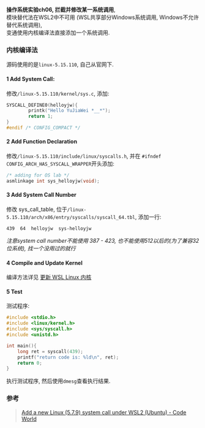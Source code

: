 
**操作系统实验ch06, 拦截并修改某一系统调用**,   
模块替代法在WSL2中不可用 (WSL共享部分Windows系统调用, Windows不允许替代系统调用),   
变通使用内核编译法直接添加一个系统调用.

### 内核编译法

源码使用的是`linux-5.15.110`, 自己从官网下.

#### 1 Add System Call:

修改`/linux-5.15.110/kernel/sys.c`, 添加:  

```c
SYSCALL_DEFINE0(helloyjw){
        printk("Hello YuJiaWei *__*");
        return 1;
}
#endif /* CONFIG_COMPACT */
```

#### 2 Add Function Declaration

修改`/linux-5.15.110/include/linux/syscalls.h`, 并在 `#ifndef CONFIG_ARCH_HAS_SYSCALL_WRAPPER`开头添加:  

```c
/* adding for OS lab */
asmlinkage int sys_helloyjw(void);
```


#### 3 Add System Call Number

修改 sys_call_table, 位于`/linux-5.15.110/arch/x86/entry/syscalls/syscall_64.tbl`, 添加一行:

```tbl
439  64  helloyjw  sys-helloyjw
```

*注意system call number不能使用 387 - 423, 也不能使用512以后的(为了兼容32位系统), 找一个没用过的就行*

#### 4 Compile and Update Kernel

编译方法详见 [更新 WSL Linux 内核](更新%20WSL%20Linux%20内核.md)

#### 5 Test

测试程序:

```c
#include <stdio.h>
#include <linux/kernel.h>
#include <sys/syscall.h>
#include <unistd.h>

int main(){
	long ret = syscall(439);
	printf("return code is: %ld\n", ret);
	return 0;
}
```

执行测试程序, 然后使用`dmesg`查看执行结果.


### 参考

> [Add a new Linux (5.7.9) system call under WSL2 (Ubuntu) - Code World](https://www.codetd.com/en/article/12278884)